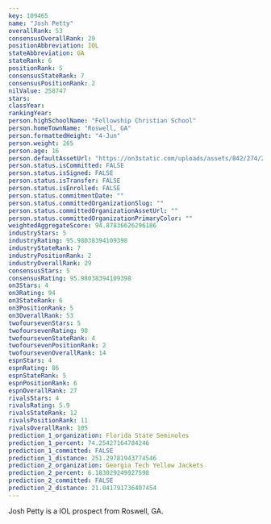 ```yaml
---
key: 109465
name: "Josh Petty"
overallRank: 53
consensusOverallRank: 29
positionAbbreviation: IOL
stateAbbreviation: GA
stateRank: 6
positionRank: 5
consensusStateRank: 7
consensusPositionRank: 2
nilValue: 258747
stars: 
classYear: 
rankingYear: 
person.highSchoolName: "Fellowship Christian School"
person.homeTownName: "Roswell, GA"
person.formattedHeight: "4-Jun"
person.weight: 265
person.age: 16
person.defaultAssetUrl: "https://on3static.com/uploads/assets/842/274/274842.jpg"
person.status.isCommitted: FALSE
person.status.isSigned: FALSE
person.status.isTransfer: FALSE
person.status.isEnrolled: FALSE
person.status.commitmentDate: ""
person.status.committedOrganizationSlug: ""
person.status.committedOrganizationAssetUrl: ""
person.status.committedOrganizationPrimaryColor: ""
weightedAggregateScore: 94.87836626296186
industryStars: 5
industryRating: 95.98038394109398
industryStateRank: 7
industryPositionRank: 2
industryOverallRank: 29
consensusStars: 5
consensusRating: 95.98038394109398
on3Stars: 4
on3Rating: 94
on3StateRank: 6
on3PositionRank: 5
on3OverallRank: 53
twofoursevenStars: 5
twofoursevenRating: 98
twofoursevenStateRank: 4
twofoursevenPositionRank: 2
twofoursevenOverallRank: 14
espnStars: 4
espnRating: 86
espnStateRank: 5
espnPositionRank: 6
espnOverallRank: 27
rivalsStars: 4
rivalsRating: 5.9
rivalsStateRank: 12
rivalsPositionRank: 11
rivalsOverallRank: 105
prediction_1_organization: Florida State Seminoles
prediction_1_percent: 74.25427164784246
prediction_1_committed: FALSE
prediction_1_distance: 251.29781943774546
prediction_2_organization: Georgia Tech Yellow Jackets
prediction_2_percent: 6.183029249927598
prediction_2_committed: FALSE
prediction_2_distance: 21.041791736407454
---
```

Josh Petty is a IOL prospect from Roswell, GA.
